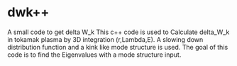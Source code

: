 # dwk++
A small code to get delta W_k
This c++ code is used to Calculate delta_W_k in tokamak plasma by 3D integration (r,Lambda,E).
A slowing down distribution function and a kink like mode structure is used.
The goal of this code is to find the Eigenvalues with a mode structure input.


